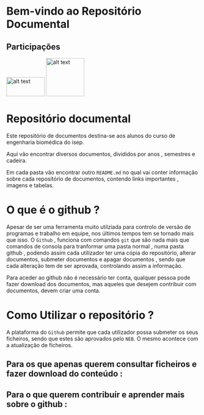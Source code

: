 # Bem-vindo ao Repositório Documental

## Participações
<img src= https://www.bad.pt/diretorio/wp-content/uploads/2015/05/5554ccc4ab4c1-ISEP_marca_cor.jpg alt="alt text" width=100 height=50> 
<img src= https://scontent.fopo2-2.fna.fbcdn.net/v/t1.0-9/22140888_2361937190697179_6557439634075217663_n.jpg?oh=a76c87602d27048d1733eb116989a223&oe=5AB6F0EB alt= "alt text" width=100 height=100>

# Repositório documental
Este repositório de documentos destina-se aos alunos do curso de engenharia biomédica do isep.

Aqui vão encontrar diversos documentos, divididos por anos , semestres e cadeira.

Em cada pasta vão encontrar outro `README.md` no qual vai conter informação sobre cada repositório de documentos, contendo links importantes , imagens e tabelas.

# O que é o github ?
Apesar de ser uma ferramenta muito utilziada para controlo de versão de programas e trabalho em equipe, nos últimos tempos tem se tornado mais que isso. O `Github` , funciona com comandos `git` que são nada mais que comandos de consola para tranformar uma pasta normal , numa pasta github , podendo assim cada utilizador ter uma cópia do repositório, alterar documentos, submeter documentos e apagar documentos , sendo que cada alteração tem de ser aprovada, controlando assim a informação.

Para aceder ao github não é necessário ter conta, qualquer pessoa pode fazer download dos documentos, mas aqueles que desejem contribuir com documentos, devem criar uma conta.


# Como Utilizar o repositório ?
A plataforma do `Github` permite que cada utilizador possa submeter os seus ficheiros, sendo que estes são aprovados pelo `NEB`. O mesmo acontece com a atualização de ficheiros.

## Para os que apenas querem consultar ficheiros e fazer download do conteúdo :

## Para o que querem contribuír e aprender mais sobre o github :


